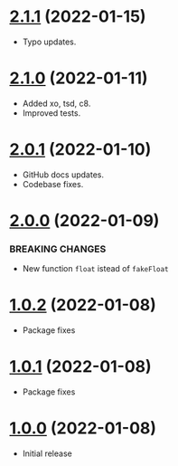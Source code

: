 <a name="2.1.1"></a>
# [2.1.1](https://github.com/faker-javascript/float) (2022-01-15)
* Typo updates.

<a name="2.1.0"></a>
# [2.1.0](https://github.com/faker-javascript/float) (2022-01-11)
* Added xo, tsd, c8.
* Improved tests.

<a name="2.0.1"></a>
# [2.0.1](https://github.com/faker-javascript/float) (2022-01-10)
* GitHub docs updates.
* Codebase fixes.

<a name="2.0.0"></a>
# [2.0.0](https://github.com/faker-javascript/float) (2022-01-09)

### BREAKING CHANGES

* New function `float` istead of `fakeFloat`

<a name="1.0.2"></a>
# [1.0.2](https://github.com/faker-javascript/float) (2022-01-08)
* Package fixes

<a name="1.0.1"></a>
# [1.0.1](https://github.com/faker-javascript/float) (2022-01-08)
* Package fixes

<a name="1.0.0"></a>
# [1.0.0](https://github.com/faker-javascript/float) (2022-01-08)
* Initial release
